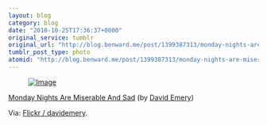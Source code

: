 ```yaml
---
layout: blog
category: blog
date: "2010-10-25T17:36:37+0000"
original_service: tumblr
original_url: "http://blog.benward.me/post/1399387313/monday-nights-are-miserable-and-sad-by-david"
tumblr_post_type: photo
atomid: "http://blog.benward.me/post/1399387313/monday-nights-are-miserable-and-sad-by-david"
---
```

<figure class="photo">
  <a href="http://www.flickr.com/photos/davidemery/5113921390/in/contacts/"><img src="http://benward.me/res/tumblr/media/1399387313/0.jpg" alt="Image"></a>
</figure>

<a href="http://www.flickr.com/photos/davidemery/5113921390/in/contacts/">Monday Nights Are Miserable And Sad</a> (by <a href="http://flickr.com/photos/davidemery">David Emery</a>)
                                    
Via: [Flickr &#x2F; davidemery](http://www.flickr.com/photos/davidemery/5113921390/in/contacts/).